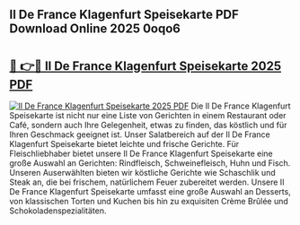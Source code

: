 ## Il De France Klagenfurt Speisekarte PDF Download Online 2025 0oqo6

# <h2><a href="http://gcdusfx.nevu.top/?p=Il+De+France+Klagenfurt+Speisekarte">🔗 👉🔴 Il De France Klagenfurt Speisekarte 2025 PDF</a></h2>

[![Il De France Klagenfurt Speisekarte 2025 PDF](https://i.imgur.com/dBaPXMq.png)](http://gcdusfx.nevu.top/?p=Il+De+France+Klagenfurt+Speisekarte)
Die Il De France Klagenfurt Speisekarte ist nicht nur eine Liste von Gerichten in einem Restaurant oder Café, sondern auch Ihre Gelegenheit, etwas zu finden, das köstlich und für Ihren Geschmack geeignet ist. Unser Salatbereich auf der Il De France Klagenfurt Speisekarte bietet leichte und frische Gerichte. Für Fleischliebhaber bietet unsere Il De France Klagenfurt Speisekarte eine große Auswahl an Gerichten: Rindfleisch, Schweinefleisch, Huhn und Fisch. Unseren Auserwählten bieten wir köstliche Gerichte wie Schaschlik und Steak an, die bei frischem, natürlichem Feuer zubereitet werden. Unsere Il De France Klagenfurt Speisekarte umfasst eine große Auswahl an Desserts, von klassischen Torten und Kuchen bis hin zu exquisiten Crème Brûlée und Schokoladenspezialitäten.
